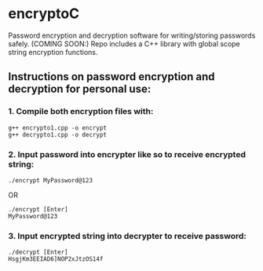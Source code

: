 # encryptoC
Password encryption and decryption software for writing/storing passwords safely. (COMING SOON:) Repo includes a C++ library with global scope string encryption functions.

## Instructions on password encryption and decryption for personal use:
### 1. Compile both encryption files with:
```
g++ encrypto1.cpp -o encrypt
g++ decrypto1.cpp -o decrypt
```

### 2. Input password into encrypter like so to receive encrypted string:
```
./encrypt MyPassword@123
```
OR
```
./encrypt [Enter]
MyPassword@123
```

### 3. Input encrypted string into decrypter to receive password:
```
./decrypt [Enter]
HsgjKm3EEIAD6]NOP2xJtzOS14f
```
